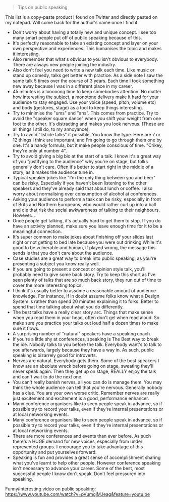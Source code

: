 > Tips on public speaking 

This list is a copy-paste product I found on Twitter and directly pasted on my notepad. Will come back for the author's name once I find it.


* Don't worry about having a totally new and unique concept. I see too many smart people put off of public speaking because of this.
* It's perfectly reasonable to take an existing concept and layer on your own perspective and experiences. This humanises the topic and makes it interesting.
* Also remember that what's obvious to you isn't obvious to everybody. There are always new people joining the industry.
* Also don't feel you need to write a new talk each time. Like music or stand up comedy, talks get better with practice. As a side note I saw the same talk 5 times over the course of 3 years. Each time I took something new away because I was in a different place in my career.
* 45 minutes is a looooong time to keep somebodies attention. No matter how interesting the subject, a monotone delivery make it hard for your audience to stay engaged. Use your voice (speed, pitch, volume etc) and body (gestures, stage) as a tool to keep things interesting.
* Try to minimise the "ums" and "ahs". This comes from practice. Try to avoid the "speaker square dance" when you shift your weight from one foot to the other. It's distracting and makes you look nervous. (These are all things I still do, to my annoyance).
* Try to avoid "listicle talks" if possible. You know the type. Here are 7 or 12 things I think are important, and I'm going to go through them one by one. It's a handy formula, but it make people conscious of time. "Crikey, they're only at number 4".
* Try to avoid giving a big bio at the start of a talk. I know it's a great way of you "justifying to the audience" why you're on stage, but folks generally don't care. Often it's better to start right in the middle of a story, as it makes the audience tune in.
* Typical speaker jokes like "I'm the only thing between you and beer" can be risky. Especially if you haven't been listening to the other speakers and they've already said that about lunch or coffee. I also worry about normalising over consumption of alcohol at conferences.
* Asking your audience to perform a task can be risky, especially in front of Brits and Northern Europeans, who would rather curl up into a ball and die that risk the social awkwardness of talking to their neighbours. However...
* Once people get talking, it's actually hard to get them to stop. If you do have an activity planned, make sure you leave enough time for it to be a meaningful connection.
* It's super common to make jokes about finishing off your slides last night or not getting to bed late because you were out drinking While it's good to be vulnerable and human, if played wrong, the message this sends is that you don't care about the audience.
* Case studies are a great way to break into public speaking, as you're presenting a subject you know really well.
* If you are going to present a concept or opinion style talk, you'll probably need to give some back story. Try to keep this short as I've seen plenty of talks that are so much back story, they run out of time to cover the more interesting topics.
* I think it's usually better to assume a reasonable amount of audience knowledge. For instance, If in doubt assume folks know what a Design System is rather than spend 20 minutes explaining it to folks. Better to spend that time talking about what you do differently.
* The best talks have a really clear story arc. Things that make sense when you read them in your head, often don't gel when read aloud. So make sure you practice your talks out loud half a dozen times to make sure it flows.
* A surprising number of "natural" speakers have a speaking coach.
* If you're a little shy at conferences, speaking is The Best way to break the ice. Nobody talks to you before the talk. Everybody want's to talk to you afterwards, largely because they have a way in. As such, public speaking is bizarrely good for introverts.
* Nerves are natural. Everybody gets them. Some of the best speakers I know are an absolute wreck before going on stage, sweating they'll never speak again. Then they get up on stage, REALLY enjoy the talk and can't wait to do the next one.
* You can't really banish nerves, all you can do is manage them. You may think the whole audience can tell that you're nervous. Generally nobody has a clue. You are your own worse critic. Remember nerves are really just excitement and excitement is a good, performance enhancer.
* Many conference organisers like to seen people speak in advance, so if possible try to record your talks, even if they're internal presentations or at local networking events.
* Many conference organisers like to seen people speak in advance, so if possible try to record your talks, even if they're internal presentations or at local networking events.
* There are more conferences and events than ever before. As such there's a HUGE demand for new voices, especially from under represented groups. I encourage you to take advantage of this opportunity and put yourselves forward.
* Speaking is fun and provides a great sense of accomplishment sharing what you've learnt to help other people. However conference speaking isn't necessary to advance your career. Some of the best, most successful people I know don't speak. Don't feel pressured into speaking.


Funny/interesting video on public speaking: https://www.youtube.com/watch?v=pVumgiMJeag&feature=youtu.be
